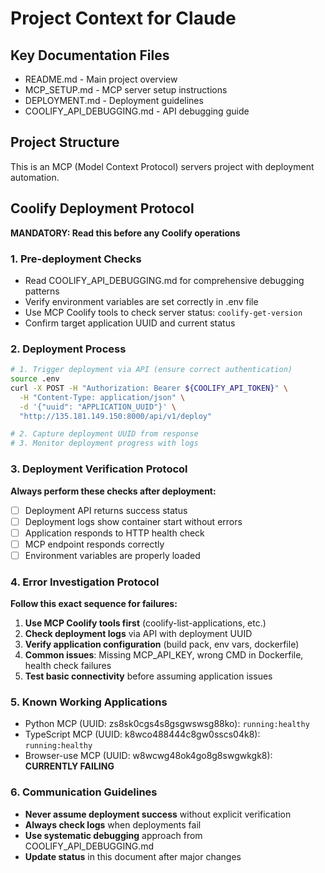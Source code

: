 # Project Context for Claude

## Key Documentation Files
- README.md - Main project overview
- MCP_SETUP.md - MCP server setup instructions  
- DEPLOYMENT.md - Deployment guidelines
- COOLIFY_API_DEBUGGING.md - API debugging guide

## Project Structure
This is an MCP (Model Context Protocol) servers project with deployment automation.

## Coolify Deployment Protocol

**MANDATORY: Read this before any Coolify operations**

### 1. Pre-deployment Checks
- Read COOLIFY_API_DEBUGGING.md for comprehensive debugging patterns
- Verify environment variables are set correctly in .env file
- Use MCP Coolify tools to check server status: `coolify-get-version`
- Confirm target application UUID and current status

### 2. Deployment Process
```bash
# 1. Trigger deployment via API (ensure correct authentication)
source .env
curl -X POST -H "Authorization: Bearer ${COOLIFY_API_TOKEN}" \
  -H "Content-Type: application/json" \
  -d '{"uuid": "APPLICATION_UUID"}' \
  "http://135.181.149.150:8000/api/v1/deploy"

# 2. Capture deployment UUID from response
# 3. Monitor deployment progress with logs
```

### 3. Deployment Verification Protocol
**Always perform these checks after deployment:**
- [ ] Deployment API returns success status  
- [ ] Deployment logs show container start without errors
- [ ] Application responds to HTTP health check
- [ ] MCP endpoint responds correctly
- [ ] Environment variables are properly loaded

### 4. Error Investigation Protocol  
**Follow this exact sequence for failures:**
1. **Use MCP Coolify tools first** (coolify-list-applications, etc.)
2. **Check deployment logs** via API with deployment UUID
3. **Verify application configuration** (build pack, env vars, dockerfile)
4. **Common issues**: Missing MCP_API_KEY, wrong CMD in Dockerfile, health check failures
5. **Test basic connectivity** before assuming application issues

### 5. Known Working Applications
- Python MCP (UUID: zs8sk0cgs4s8gsgwswsg88ko): `running:healthy`
- TypeScript MCP (UUID: k8wco488444c8gw0sscs04k8): `running:healthy`  
- Browser-use MCP (UUID: w8wcwg48ok4go8g8swgwkgk8): **CURRENTLY FAILING**

### 6. Communication Guidelines
- **Never assume deployment success** without explicit verification
- **Always check logs** when deployments fail
- **Use systematic debugging** approach from COOLIFY_API_DEBUGGING.md
- **Update status** in this document after major changes